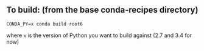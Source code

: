 To build: (from the base conda-recipes directory)
---------------
```
CONDA_PY=x conda build root6
```

where ```x``` is the version of Python you want to build against (2.7 and 3.4 for now)

